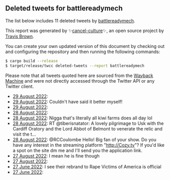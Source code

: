 ## Deleted tweets for battlereadymech

The list below includes 11 deleted tweets by
[battlereadymech](https://twitter.com/battlereadymech).



This report was generated by ✨[cancel-culture](https://github.com/travisbrown/cancel-culture)✨,
an open source project by [Travis Brown](https://twitter.com/travisbrown).

You can create your own updated version of this document by checking out and configuring the
repository and then running the following commands:

```bash
$ cargo build --release
$ target/release/twcc deleted-tweets --report battlereadymech
```

Please note that all tweets quoted here are sourced from the
[Wayback Machine](https://web.archive.org) and were not directly accessed through the Twitter API or
any Twitter client.

* [29 August 2022](https://web.archive.org/web/20220829201647/https://twitter.com/battlereadymech/status/1564345703425613824):  <!--1564345703425613824-->
* [29 August 2022](https://web.archive.org/web/20220829193858/https://twitter.com/battlereadymech/status/1564202710638936067): Couldn't have said it better myself! <!--1564202710638936067-->
* [29 August 2022](https://web.archive.org/web/20220829172542/https://twitter.com/battlereadymech/status/1564099935884247046):  <!--1564099935884247046-->
* [28 August 2022](https://web.archive.org/web/20220828231709/https://twitter.com/battlereadymech/status/1564029235227926530):  <!--1564029235227926530-->
* [28 August 2022](https://web.archive.org/web/20220828230853/https://twitter.com/battlereadymech/status/1564017823248224256): Nigga that's literally all kiwi farms does all day lol <!--1564017823248224256-->
* [28 August 2022](https://web.archive.org/web/20220828213622/https://twitter.com/battlereadymech/status/1564003985794732032): RT @tiberisnatator: A lovely pilgrimage to Usk with the Cardiff Oratory and the Lord Abbot of Belmont to venerate the relic and visit the t… <!--1564003985794732032-->
* [28 August 2022](https://web.archive.org/web/20220829193858/https://twitter.com/battlereadymech/status/1564202710638936067): @RCCoulombe Hello! Big fan of your show. Do you have any interest in the streaming platform "http://Cozy.tv"? If you'd like a spot on the site dm me and I'll send you the application link. <!--1563998068974014472-->
* [27 August 2022](https://web.archive.org/web/20220827050002/https://twitter.com/battlereadymech/status/1563390042256863232): I mean he is fine though <!--1563390042256863232-->
* [27 August 2022](https://web.archive.org/web/20220827132134/https://twitter.com/battlereadymech/status/1563331953717194753):  <!--1563331953717194753-->
* [27 June 2022](https://web.archive.org/web/20220827075808/https://twitter.com/battlereadymech/status/1541291886853455872): I see their rebrand to Rape Victims of America is official <!--1541291886853455872-->
* [27 June 2022](https://web.archive.org/web/20220827073213/https://twitter.com/battlereadymech/status/1541291507520503808):  <!--1541291507520503808-->
